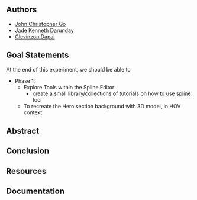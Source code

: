 ## Authors

- [John Christopher Go](https://app.identifi.com/profile/0099af4d3745a8b48852d88b4ab749f3)
- [Jade Kenneth Darunday](https://app.identifi.com/profile/0087dbbc26966e16f25d5505425dad8e)
- [Glevinzon Dapal](https://app.identifi.com/profile/00a0128bdc38887a855480f7c38ffe84)

## Goal Statements

At the end of this experiment, we should be able to
- Phase 1:
  - Explore Tools within the Spline Editor
    - create a small library/collections of tutorials on how to use spline tool
  - To recreate the Hero section background with 3D model, in HOV context 

## Abstract

## Conclusion

## Resources

## Documentation
